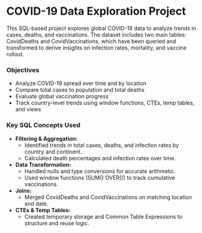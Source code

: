 # COVID-19 Data Exploration Project
This SQL-based project explores global COVID-19 data to analyze trends in cases, deaths, and vaccinations. The dataset includes two main tables: CovidDeaths and CovidVaccinations, which have been queried and transformed to derive insights on infection rates, mortality, and vaccine rollout.

### Objectives
- Analyze COVID-19 spread over time and by location
- Compare total cases to population and total deaths
- Evaluate global vaccination progress
- Track country-level trends using window functions, CTEs, temp tables, and views

### Key SQL Concepts Used
- **Filtering & Aggregation:**
    - Identified trends in total cases, deaths, and infection rates by country and continent.
    - Calculated death percentages and infection rates over time.
- **Data Transformation:**
    - Handled nulls and type conversions for accurate arithmetic.
    - Used window functions (SUM() OVER()) to track cumulative vaccinations.
- **Joins:**
    - Merged CovidDeaths and CovidVaccinations on matching location and date.
- **CTEs & Temp Tables:**
    - Created temporary storage and Common Table Expressions to structure and reuse logic.


